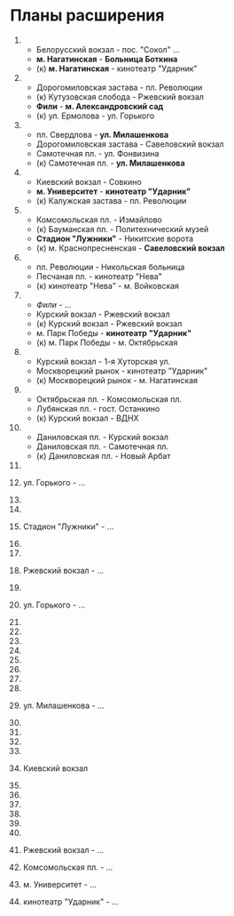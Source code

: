 # Планы расширения

1.
    *   Белорусский вокзал      -   пос. "Сокол" ...
    *   **м. Нагатинская**      -   **Больница Боткина**
    *   (к) **м. Нагатинская**  -   кинотеатр "Ударник"
2.
    *   Дорогомиловская застава -   пл. Революции
    *   (к) Кутузовская слобода -   Ржевский вокзал
    *   **Фили**                -   **м. Александровский сад**
    *   (к) ул. Ермолова        -   ул. Горького
3.
    *   пл. Свердлова           -   **ул. Милашенкова**
    *   Дорогомиловская застава -   Савеловский вокзал
    *   Самотечная пл.          -   ул. Фонвизина
    *   (к) Самотечная пл.      -   **ул. Милашенкова**
4.
    *   Киевский вокзал         - Совкино
    *   **м. Университет**      - **кинотеатр "Ударник"**
    *   (к) Калужская застава   - пл. Революции
5.
    *   Комсомольская пл. - Измайлово
    *   (к) Бауманская пл. - Политехнический музей
    *   **Стадион "Лужники"** - Никитские ворота
    *   (к) м. Краснопресненская - **Савеловский вокзал**
6.
    *   пл. Революции - Никольская больница
    *   Песчаная пл. - кинотеатр "Нева"
    *   (к) кинотеатр "Нева" - м. Войковская
7.
    *   *Фили*                  -   ...
    *   Курский вокзал - Ржевский вокзал
    *   (к) Курский вокзал - Ржевский вокзал
    *   м. Парк Победы - **кинотеатр "Ударник"**
    *   (к) м. Парк Победы - м. Октябрьская
8.
    *   Курский вокзал  - 1-я Хуторская ул.
    *   Москворецкий рынок - кинотеатр "Ударник"
    *   (к) Москворецкий рынок - м. Нагатинская
9.
    *   Октябрьская пл. - Комсомольская пл.
    *   Лубянская пл. - гост. Останкино
    *   (к) Курский вокзал - ВДНХ
10.
    *   Даниловская пл. - Курский вокзал
    *   Даниловская пл. - Самотечная пл.
    *   (к) Даниловская пл. - Новый Арбат

11.
12. ул. Горького    -   ...
13.
14.
15. Стадион "Лужники"   -   ...
16.
17.
18. Ржевский вокзал -   ...
19.
20. ул. Горького    -   ...
21.
22.
23.
24.
25.
26.
27.
28.
29. ул. Милашенкова -   ...
30.
31.
32.
33.
34. Киевский вокзал
35.
36.
37.
38.
39.
40.
42. Ржевский вокзал     -   ...
45. Комсомольская пл.   -   ...
49. м. Университет      -   ...
62. кинотеатр "Ударник" -   ...
